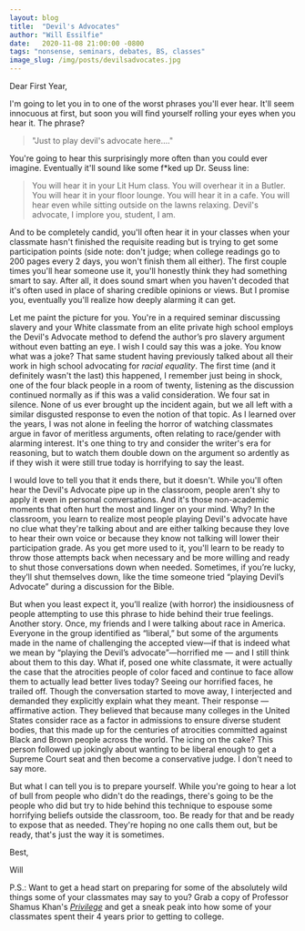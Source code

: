```yaml
---
layout: blog
title:  "Devil's Advocates"
author: "Will Essilfie"
date:   2020-11-08 21:00:00 -0800
tags: "nonsense, seminars, debates, BS, classes" 
image_slug: /img/posts/devilsadvocates.jpg
---
```

Dear First Year,

I'm going to let you in to one of the worst phrases you'll ever hear. It'll seem innocuous at first, but soon you will find yourself rolling your eyes when you hear it. The phrase?

> "Just to play devil's advocate here...."

You're going to hear this surprisingly more often than you could ever imagine. Eventually it'll sound like some f*ked up Dr. Seuss line:

> You will hear it in your Lit Hum class. You will overhear it in a Butler. You will hear it in your floor lounge. You will hear it in a cafe. You will hear even while sitting outside on the lawns relaxing. Devil's advocate, I implore you, student, I am.

And to be completely candid, you'll often hear it in your classes when your classmate hasn't finished the requisite reading but is trying to get some participation points (side note: don't judge; when college readings go to 200 pages every 2 days, you won't finish them all either). The first couple times you'll hear someone use it, you'll honestly think they had something smart to say. After all, it does sound smart when you haven't decoded that it's often used in place of sharing credible opinions or views. But I promise you, eventually you'll realize how deeply alarming it can get.

Let me paint the picture for you. You're in a required seminar discussing slavery and your White classmate from an elite private high school employs the Devil's Advocate method to defend the author’s pro slavery argument without even batting an eye. I wish I could say this was a joke. You know what was a joke? That same student having previously talked about all their work in high school advocating for *racial equality*. The first time (and it definitely wasn't the last) this happened, I remember just being in shock, one of the four black people in a room of twenty, listening as the discussion continued normally as if this was a valid consideration. We four sat in silence. None of us ever brought up the incident again, but we all left with a similar disgusted response to even the notion of that topic. As I learned over the years, I was not alone in feeling the horror of watching classmates argue in favor of meritless arguments, often relating to race/gender with alarming interest. It's one thing to try and consider the writer's era for reasoning, but to watch them double down on the argument so ardently as if they wish it were still true today is horrifying to say the least. 

I would love to tell you that it ends there, but it doesn't. While you'll often hear the Devil's Advocate pipe up in the classroom, people aren't shy to apply it even in personal conversations. And it's those non-academic moments that often hurt the most and linger on your mind. Why? In the classroom, you learn to realize most people playing Devil's advocate have no clue what they're talking about and are either talking because they love to hear their own voice or because they know not talking will lower their participation grade. As you get more used to it, you'll learn to be ready to throw those attempts back when necessary and be more willing and ready to shut those conversations down when needed. Sometimes, if you’re lucky, they’ll shut themselves down, like the time someone tried “playing Devil’s Advocate” during a discussion for the Bible.

But when you least expect it, you’ll realize (with horror) the insidiousness of people attempting to use this phrase to hide behind their true feelings. Another story. Once, my friends and I were talking about race in America. Everyone in the group identified as “liberal,” but some of the arguments made in the name of challenging the accepted view—if that is indeed what we mean by “playing the Devil’s advocate”—horrified me — and I still think about them to this day. What if, posed one white classmate, it were actually the case that the atrocities people of color faced and continue to face allow them to actually lead better lives today? Seeing our horrified faces, he trailed off. Though the conversation started to move away, I interjected and demanded they explicitly explain what they meant. Their response — affirmative action. They believed that because many colleges in the United States consider race as a factor in admissions to ensure diverse student bodies, that this made up for the centuries of atrocities committed against Black and Brown people across the world. The icing on the cake? This person followed up jokingly about wanting to be liberal enough to get a Supreme Court seat and then become a conservative judge. I don't need to say more.

But what I can tell you is to prepare yourself. While you're going to hear a lot of bull from people who didn't do the readings, there's going to be the people who did but try to hide behind this technique to espouse some horrifying beliefs outside the classroom, too. Be ready for that and be ready to expose that as needed. They're hoping no one calls them out, but be ready, that's just the way it is sometimes.

Best,

Will

P.S.: Want to get a head start on preparing for some of the absolutely wild things some of your classmates may say to you? Grab a copy of Professor Shamus Khan's [*Privilege*](https://www.google.com/books/edition/_/FGDCMs6kF-MC?hl=en) and get a sneak peak into how some of your classmates spent their 4 years prior to getting to college.